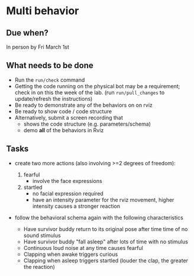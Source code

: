 # Multi behavior

## Due when?

In person by Fri March 1st

## What needs to be done

- Run the `run/check` command
- Getting the code running on the physical bot may be a requirement; check in on this the week of the lab. (run `run/pull_changes` to update/refresh the instructions)
- Be ready to demonstrate any of the behaviors on on rviz
- Be ready to show code / code structure
- Alternatively, submit a screen recording that
    - shows the code structure (e.g. parameters/schema)
    - demo **all** of the behaviors in Rviz

## Tasks

- create two more actions (also involving >=2 degrees of freedom):
    1. fearful
        - involve the face expressions
    2. startled
        - no facial expression required
        - have an intensity parameter for the rviz movement, higher intensity causes a stronger reaction
   
- follow the behavioral schema again with the following characteristics
    - Have survivor buddy return to its original pose after time time of no sound stimulus
    - Have survivor buddy "fall asleep" after lots of time with no stimulus
    - Continuous loud noise at any time causes fearful
    - Clapping when awake triggers curious
    - Clapping when asleep triggers startled (louder the clap, the greater the reaction)

<!-- - (Pending) Deploy to the physical robot. Which you'll get help with, but heres the general steps
    1. Plug in survivor_buddy's USB cable into your laptop
    2. Make sure it is being detected by running the command `ls /dev/ttyUSB*`, you should see /dev/ttyUSB0 as the output of the previous command.
    3. In a terminal run `run/5_ros_serial`
    4. To test that the microcontroller is receiving commands, in another terminal run `. ./.env && python ./main/python/helper_scripts/physical_test.py`
    5. Now repeat the steps of running on rviz (4 terminals) BUT, this time when you run your python do:<br>`. ./.env && python ./main/python/main.py --send_to_rviz False` -->
